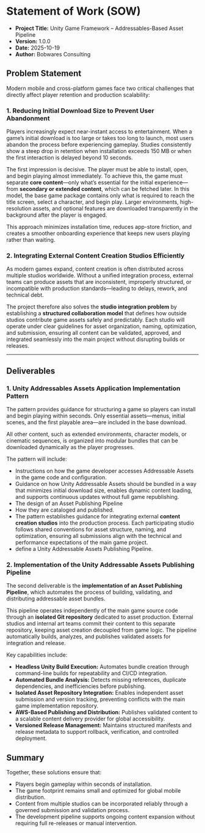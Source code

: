 # Statement of Work (SOW)

* **Project Title:** Unity Game Framework – Addressables-Based Asset Pipeline
* **Version:** 1.0.0
* **Date:** 2025-10-19
* **Author:** Bobwares Consulting

## Problem Statement

Modern mobile and cross-platform games face two critical challenges that directly affect player retention and production scalability:

### 1. Reducing Initial Download Size to Prevent User Abandonment

Players increasingly expect near-instant access to entertainment. When a game’s initial download is too large or takes too long to launch, most users abandon the process before experiencing gameplay. Studies consistently show a steep drop in retention when installation exceeds 150 MB or when the first interaction is delayed beyond 10 seconds.

The first impression is decisive. The player must be able to install, open, and begin playing almost immediately. To achieve this, the game must separate **core content**—only what’s essential for the initial experience—from **secondary or extended content**, which can be fetched later. In this model, the base game package contains only what is required to reach the title screen, select a character, and begin play. Larger environments, high-resolution assets, and optional features are downloaded transparently in the background after the player is engaged.

This approach minimizes installation time, reduces app-store friction, and creates a smoother onboarding experience that keeps new users playing rather than waiting.

### 2. Integrating External Content Creation Studios Efficiently

As modern games expand, content creation is often distributed across multiple studios worldwide. Without a unified integration process, external teams can produce assets that are inconsistent, improperly structured, or incompatible with production standards—leading to delays, rework, and technical debt.

The project therefore also solves the **studio integration problem** by establishing a **structured collaboration model** that defines how outside studios contribute game assets safely and predictably. Each studio will operate under clear guidelines for asset organization, naming, optimization, and submission, ensuring all content can be validated, approved, and integrated seamlessly into the main project without disrupting builds or releases.


---

## Deliverables

### 1.  Unity Addressables Assets **Application Implementation Pattern**


The pattern provides guidance for structuring a game so players can install and begin playing within seconds. Only essential assets—menus, initial scenes, and the first playable area—are included in the base download.

All other content, such as extended environments, character models, or cinematic sequences, is organized into modular bundles that can be downloaded dynamically as the player progresses.

The pattern will include:

- Instructions on how the game developer accesses Addressable Assets in the game code and configuration.
- Guidance on how Unity Addressable Assets should be bundled in a way that minimizes initial download size, enables dynamic content loading, and supports continuous updates without full game republishing.
- The design of an Asset Publishing Pipeline
- How they are cataloged and published.
- The pattern establishes guidance for integrating external **content creation studios** into the production process. Each participating studio follows shared conventions for asset structure, naming, and optimization, ensuring all submissions align with the technical and performance expectations of the main game project.
- define a Unity Addressable Assets Publishing Pipeline.



### 2. Implementation of the Unity Addressable Assets Publishing Pipeline

The second deliverable is the **implementation of an Asset Publishing Pipeline**, which automates the process of building, validating, and distributing addressable asset bundles.

This pipeline operates independently of the main game source code through an **isolated Git repository** dedicated to asset production. External studios and internal art teams commit their content to this separate repository, keeping asset creation decoupled from game logic. The pipeline automatically builds, analyzes, and publishes validated assets for integration and release.

Key capabilities include:

* **Headless Unity Build Execution:** Automates bundle creation through command-line builds for repeatability and CI/CD integration.
* **Automated Bundle Analysis:** Detects missing references, duplicate dependencies, and inefficiencies before publishing.
* **Isolated Asset Repository Integration:** Enables independent asset submission and version tracking, preventing conflicts with the main game implementation repository.
* **AWS-Based Publishing and Distribution:** Publishes validated content to a scalable content delivery provider for global accessibility.
* **Versioned Release Management:** Maintains structured manifests and release metadata to support rollback, verification, and controlled deployment.

## Summary

Together, these solutions ensure that:

* Players begin gameplay within seconds of installation.
* The game footprint remains small and optimized for global mobile distribution.
* Content from multiple studios can be incorporated reliably through a governed submission and validation process.
* The development pipeline supports ongoing content expansion without requiring full re-releases or manual intervention.

